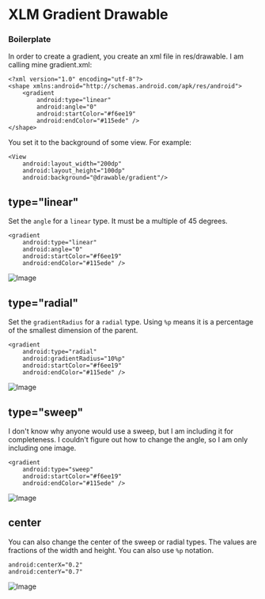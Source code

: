 # XLM Gradient Drawable

### Boilerplate
In order to create a gradient, you create an xml file in res/drawable. I am calling mine gradient.xml:

```
<?xml version="1.0" encoding="utf-8"?>
<shape xmlns:android="http://schemas.android.com/apk/res/android">
    <gradient
        android:type="linear"
        android:angle="0"
        android:startColor="#f6ee19"
        android:endColor="#115ede" />
</shape>
```

You set it to the background of some view. For example:
```
<View
    android:layout_width="200dp"
    android:layout_height="100dp"
    android:background="@drawable/gradient"/>
```

## type="linear"
Set the ```angle``` for a ```linear``` type. It must be a multiple of 45 degrees.
```
<gradient
    android:type="linear"
    android:angle="0"
    android:startColor="#f6ee19"
    android:endColor="#115ede" />
```

![Image](https://i.stack.imgur.com/zv2Ap.png)

## type="radial"
Set the ```gradientRadius``` for a ```radial``` type. Using ```%p``` means it is a percentage of the smallest dimension of the parent.
```
<gradient
    android:type="radial"
    android:gradientRadius="10%p"
    android:startColor="#f6ee19"
    android:endColor="#115ede" />
```
![Image](https://i.stack.imgur.com/xjWvp.png)

## type="sweep"
I don't know why anyone would use a sweep, but I am including it for completeness. I couldn't figure out how to change the angle, so I am only including one image.
```
<gradient
    android:type="sweep"
    android:startColor="#f6ee19"
    android:endColor="#115ede" />
```

![Image](https://i.stack.imgur.com/D6yg3.png)

## center
You can also change the center of the sweep or radial types. The values are fractions of the width and height. You can also use ```%p``` notation.
```
android:centerX="0.2"
android:centerY="0.7"
```
![Image](https://i.stack.imgur.com/JVicL.png)
